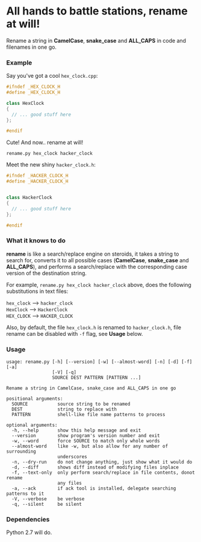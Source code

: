 All hands to battle stations, rename at will!
======

Rename a string in **CamelCase**, **snake_case** and **ALL_CAPS** in code and
filenames in one go.

### Example

Say you've got a cool `hex_clock.cpp`:


```cpp
#ifndef _HEX_CLOCK_H
#define _HEX_CLOCK_H

class HexClock
{
  // ... good stuff here
};

#endif
```

Cute! And now.. rename at will!

`rename.py hex_clock hacker_clock`

Meet the new shiny `hacker_clock.h`:

```cpp
#ifndef _HACKER_CLOCK_H
#define _HACKER_CLOCK_H


class HackerClock
{
  // ... good stuff here
};

#endif
```

### What it knows to do

**rename** is like a search/replace engine on steroids, it takes a string
to search for, converts it to all possible cases (**CamelCase**, **snake_case**
and **ALL_CAPS**), and performs a search/replace with the corresponding case
version of the destination string.

For example, `rename.py hex_clock hacker_clock` above, does the following
substitutions in text files:

   `hex_clock` --> `hacker_clock`  
   `HexClock` --> `HackerClock`  
   `HEX_CLOCK` --> `HACKER_CLOCK`  

Also, by default, the file `hex_clock.h` is renamed to `hacker_clock.h`, file
rename can be disabled with `-f` flag, see **Usage** below.

### Usage

```shell
usage: rename.py [-h] [--version] [-w] [--almost-word] [-n] [-d] [-f] [-a]
                 [-V] [-q]
                 SOURCE DEST PATTERN [PATTERN ...]

Rename a string in CamelCase, snake_case and ALL_CAPS in one go

positional arguments:
  SOURCE           source string to be renamed
  DEST             string to replace with
  PATTERN          shell-like file name patterns to process

optional arguments:
  -h, --help       show this help message and exit
  --version        show program's version number and exit
  -w, --word       force SOURCE to match only whole words
  --almost-word    like -w, but also allow for any number of surrounding
                   underscores
  -n, --dry-run    do not change anything, just show what it would do
  -d, --diff       shows diff instead of modifying files inplace
  -f, --text-only  only perform search/replace in file contents, donot rename
                   any files
  -a, --ack        if ack tool is installed, delegate searching patterns to it
  -V, --verbose    be verbose
  -q, --silent     be silent
```


### Dependencies

Python 2.7 will do.
